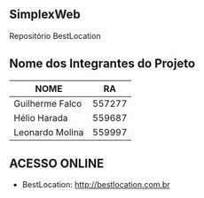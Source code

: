## SimplexWeb 

Repositório BestLocation

## Nome dos Integrantes do Projeto
NOME | RA
---------------- | -------
Guilherme Falco | 557277
Hélio Harada | 559687
Leonardo Molina	| 559997

## ACESSO ONLINE

- BestLocation: http://bestlocation.com.br